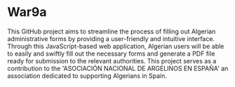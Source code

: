 # War9a

This GitHub project aims to streamline the process of filling out Algerian administrative forms by providing a user-friendly and intuitive interface. Through this JavaScript-based web application, Algerian users will be able to easily and swiftly fill out the necessary forms and generate a PDF file ready for submission to the relevant authorities. This project serves as a contribution to the 'ASOCIACIÓN NACIONAL DE ARGELINOS EN ESPAÑA' an association dedicated to supporting Algerians in Spain. 